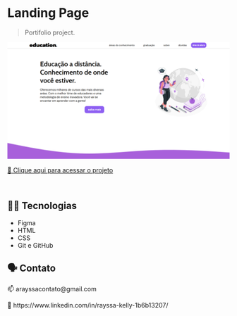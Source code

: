 # Landing Page 
>Portifolio project.

![preview](.github/preview-landing.png)

[:link: Clique aqui para acessar o projeto](https://rayssakelly.github.io/landing-page-education/)

<br>

## :woman_technologist: Tecnologias 

- Figma
- HTML
- CSS
- Git e GitHub

## 🗣️ Contato
<p> 📫 arayssacontato@gmail.com </p>
<p> 👩‍ https://www.linkedin.com/in/rayssa-kelly-1b6b13207/ </p>
